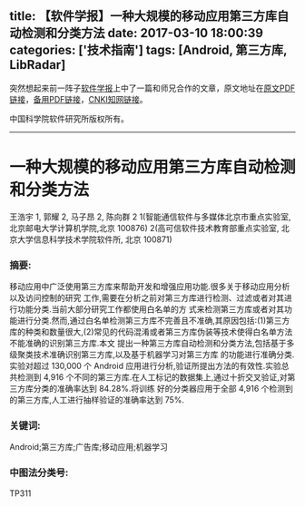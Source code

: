 title: 【软件学报】一种大规模的移动应用第三方库自动检测和分类方法
date: 2017-03-10 18:00:39
categories: ['技术指南']
tags: [Android, 第三方库, LibRadar]
---
突然想起来前一阵子[软件学报](http://www.jos.org.cn)上中了一篇和师兄合作的文章，原文地址在[原文PDF链接](http://www.jos.org.cn/ch/reader/create_pdf.aspx?file_no=5221&journal_id=jos)，[备用PDF链接](http://www.cnki.net/kcms/download.aspx?filename=mlUNWdkeEdFa0gERwB1Nnp0RWlTZ140bvMnTohDVUZHdZNTQiNXcvQTYqdUR4AjSWlXTxpGWlNWaJNUSRVjVENUVIRDevdGVvB3YUNHUNFDVJ1WY4UlYjxEaQFVMwZFOTN2da90SWlXOMBFS5EmZ3oVNv9GcrIVR&tablename=CAPJLAST&dflag=pdfdown)，[CNKI知网链接](http://www.cnki.net/kcms/detail/11.2560.TP.20170220.1514.030.html)。

中国科学院软件研究所版权所有。
<hr>

# 一种大规模的移动应用第三方库自动检测和分类方法
王浩宇 1, 郭耀 2, 马子昂 2, 陈向群 2
1(智能通信软件与多媒体北京市重点实验室, 北京邮电大学计算机学院,北京 100876)
2(高可信软件技术教育部重点实验室, 北京大学信息科学技术学院软件所, 北京 100871)


### 摘要:

移动应用中广泛使用第三方库来帮助开发和增强应用功能.很多关于移动应用分析以及访问控制的研究 工作,需要在分析之前对第三方库进行检测、过滤或者对其进行功能分类.当前大部分研究工作都使用白名单的方 式来检测第三方库或者对其功能进行分类.然而,通过白名单检测第三方库不完善且不准确,其原因包括:(1)第三方 库的种类和数量很大,(2)常见的代码混淆或者第三方库伪装等技术使得白名单方法不能准确的识别第三方库.本文 提出一种第三方库自动检测和分类方法,包括基于多级聚类技术准确识别第三方库,以及基于机器学习对第三方库 的功能进行准确分类.实验对超过 130,000 个 Android 应用进行分析,验证所提出方法的有效性.实验总共检测到 4,916 个不同的第三方库.在人工标记的数据集上,通过十折交叉验证,对第三方库分类的准确率达到 84.28%.将训练 好的分类器应用于全部 4,916 个检测到的第三方库,人工进行抽样验证的准确率达到 75%.

### 关键词:

Android;第三方库;广告库;移动应用;机器学习

### 中图法分类号:

TP311
